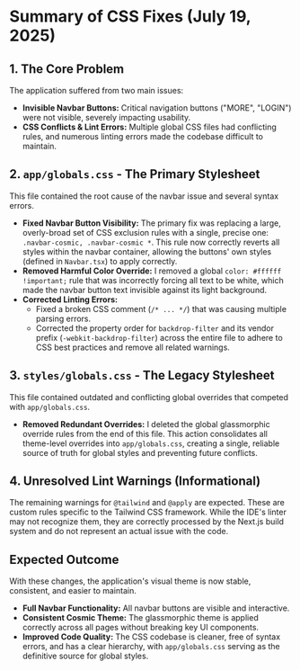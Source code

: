 # Summary of CSS Fixes (July 19, 2025)

## 1. The Core Problem
The application suffered from two main issues:
- **Invisible Navbar Buttons:** Critical navigation buttons ("MORE", "LOGIN") were not visible, severely impacting usability.
- **CSS Conflicts & Lint Errors:** Multiple global CSS files had conflicting rules, and numerous linting errors made the codebase difficult to maintain.

## 2. `app/globals.css` - The Primary Stylesheet
This file contained the root cause of the navbar issue and several syntax errors.
- **Fixed Navbar Button Visibility:** The primary fix was replacing a large, overly-broad set of CSS exclusion rules with a single, precise one: `.navbar-cosmic, .navbar-cosmic *`. This rule now correctly reverts all styles within the navbar container, allowing the buttons' own styles (defined in `Navbar.tsx`) to apply correctly.
- **Removed Harmful Color Override:** I removed a global `color: #ffffff !important;` rule that was incorrectly forcing all text to be white, which made the navbar button text invisible against its light background.
- **Corrected Linting Errors:**
    - Fixed a broken CSS comment (`/* ... */`) that was causing multiple parsing errors.
    - Corrected the property order for `backdrop-filter` and its vendor prefix (`-webkit-backdrop-filter`) across the entire file to adhere to CSS best practices and remove all related warnings.

## 3. `styles/globals.css` - The Legacy Stylesheet
This file contained outdated and conflicting global overrides that competed with `app/globals.css`.
- **Removed Redundant Overrides:** I deleted the global glassmorphic override rules from the end of this file. This action consolidates all theme-level overrides into `app/globals.css`, creating a single, reliable source of truth for global styles and preventing future conflicts.

## 4. Unresolved Lint Warnings (Informational)
The remaining warnings for `@tailwind` and `@apply` are expected. These are custom rules specific to the Tailwind CSS framework. While the IDE's linter may not recognize them, they are correctly processed by the Next.js build system and do not represent an actual issue with the code.

## Expected Outcome
With these changes, the application's visual theme is now stable, consistent, and easier to maintain.
- **Full Navbar Functionality:** All navbar buttons are visible and interactive.
- **Consistent Cosmic Theme:** The glassmorphic theme is applied correctly across all pages without breaking key UI components.
- **Improved Code Quality:** The CSS codebase is cleaner, free of syntax errors, and has a clear hierarchy, with `app/globals.css` serving as the definitive source for global styles.
